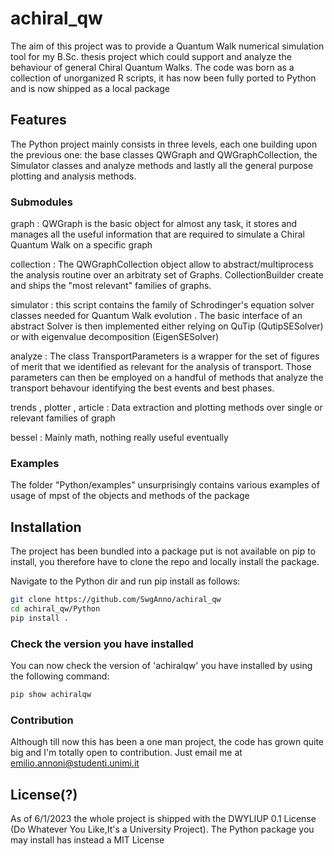 # achiral_qw

The aim of this project was to provide a Quantum Walk numerical simulation tool for my B.Sc. thesis project which could support and analyze the behaviour of general Chiral Quantum Walks.
The code was born as a collection of unorganized R scripts, it has now been fully ported to Python and is now shipped as a local package

## Features

The Python project mainly consists in three levels, each one building upon the previous one: the base classes QWGraph and QWGraphCollection, the Simulator classes and analyze methods and lastly all the general purpose plotting and analysis methods.


### Submodules
graph : QWGraph is the basic object for almost any task, it stores and manages all the useful information that are required to simulate a Chiral Quantum Walk on a specific graph

collection : The QWGraphCollection object allow to abstract/multiprocess the analysis routine over an arbitraty set of Graphs. CollectionBuilder create and ships the "most relevant" families of graphs.

simulator : this script contains the family of Schrodinger's equation solver classes needed for Quantum Walk evolution . The basic interface of an abstract Solver is then implemented either relying on QuTip (QutipSESolver) or with eigenvalue decomposition (EigenSESolver)

analyze : The class TransportParameters is a wrapper for the set of figures of merit that we identified as relevant for the analysis of transport. Those parameters can then be employed on a handful of methods that analyze the transport behavour identifying the best events and best phases.

trends , plotter , article : Data extraction and plotting methods over single or relevant families of graph

bessel : Mainly math, nothing really useful eventually

### Examples

The folder "Python/examples" unsurprisingly contains various examples of usage of mpst of the objects and methods of the package

## Installation

The project has been bundled into a package put is not available on pip to install, you therefore have to clone the repo and locally install the package.

Navigate to the Python dir and run pip install as follows:

```bash
git clone https://github.com/SwgAnno/achiral_qw
cd achiral_qw/Python
pip install .
```


### Check the version you have installed
You can now check the version of 'achiralqw' you have installed by using the following command:
```bash
pip show achiralqw
```

### Contribution

Although till now this has been a one man project, the code has grown quite big and I'm totally open to contribution.
Just email me at emilio.annoni@studenti.unimi.it

## License(?)

As of 6/1/2023 the whole project is shipped with the DWYLIUP 0.1 License (Do Whatever You Like,It's a University Project).
The Python package you may install has instead a MIT License


